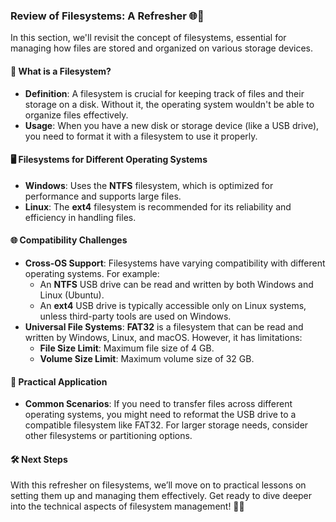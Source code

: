 ### Review of Filesystems: A Refresher 🌐💾

In this section, we'll revisit the concept of filesystems, essential for managing how files are stored and organized on various storage devices.

#### 📂 What is a Filesystem?

- **Definition**: A filesystem is crucial for keeping track of files and their storage on a disk. Without it, the operating system wouldn't be able to organize files effectively.
- **Usage**: When you have a new disk or storage device (like a USB drive), you need to format it with a filesystem to use it properly.

#### 🖥️ Filesystems for Different Operating Systems

- **Windows**: Uses the **NTFS** filesystem, which is optimized for performance and supports large files.
- **Linux**: The **ext4** filesystem is recommended for its reliability and efficiency in handling files.

#### 🌐 Compatibility Challenges

- **Cross-OS Support**: Filesystems have varying compatibility with different operating systems. For example:
  - An **NTFS** USB drive can be read and written by both Windows and Linux (Ubuntu).
  - An **ext4** USB drive is typically accessible only on Linux systems, unless third-party tools are used on Windows.
- **Universal File Systems**: **FAT32** is a filesystem that can be read and written by Windows, Linux, and macOS. However, it has limitations:
  - **File Size Limit**: Maximum file size of 4 GB.
  - **Volume Size Limit**: Maximum volume size of 32 GB.
  
#### 🔧 Practical Application

- **Common Scenarios**: If you need to transfer files across different operating systems, you might need to reformat the USB drive to a compatible filesystem like FAT32. For larger storage needs, consider other filesystems or partitioning options.

#### 🛠️ Next Steps

With this refresher on filesystems, we’ll move on to practical lessons on setting them up and managing them effectively. Get ready to dive deeper into the technical aspects of filesystem management! 🚀💡